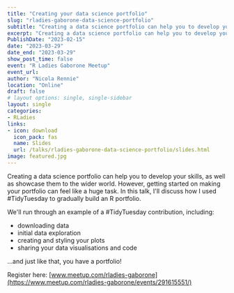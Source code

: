 ```yaml
---
title: "Creating your data science portfolio"
slug: "rladies-gaborone-data-science-portfolio"
subtitle: "Creating a data science portfolio can help you to develop your skills, and well as showcase them to the wider world. In this talk, we'll discuss how to build a portfolio with #TidyTuesday."
excerpt: "Creating a data science portfolio can help you to develop your skills, and well as showcase them to the wider world. In this talk, we'll discuss how to build a portfolio with #TidyTuesday."
PublishDate: "2023-02-15"
date: "2023-03-29"
date_end: "2023-03-29"
show_post_time: false
event: "R Ladies Gaborone Meetup"
event_url: 
author: "Nicola Rennie"
location: "Online"
draft: false
# layout options: single, single-sidebar
layout: single
categories:
- RLadies
links:
- icon: download
  icon_pack: fas
  name: Slides
  url: /talks/rladies-gaborone-data-science-portfolio/slides.html
image: featured.jpg
---
```


Creating a data science portfolio can help you to develop your skills, as well as showcase them to the wider world. However, getting started on making your portfolio can feel like a huge task. In this talk, I'll discuss how I used #TidyTuesday to gradually build an R portfolio.

We'll run through an example of a #TidyTuesday contribution, including:

* downloading data
* initial data exploration
* creating and styling your plots
* sharing your data visualisations and code

...and just like that, you have a portfolio!

Register here: [www.meetup.com/rladies-gaborone](https://www.meetup.com/rladies-gaborone/events/291615551/)
